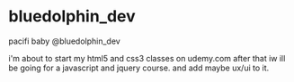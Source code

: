 # bluedolphin_dev
pacifi baby @bluedolphin_dev


i'm about to start my html5 and css3 classes on udemy.com 
after that iw ill be going for a javascript and jquery course.
and add maybe ux/ui to it.
